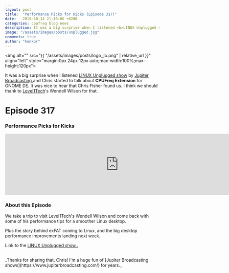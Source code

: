 ```yaml
---
layout: post
title:  "Performance Picks for Kicks (Episode 317)"
date:   2019-10-14 21:16:00 +0200
categories: cpufreq blog news
description: It was a big surprise when I listened <b>LINUX Unplugged show</b> by Jupiter Broadcasting and Chris started to talk about <i>CPUFreq Extension</i> for GNOME DE. It was nice to hear that Chris Fisher found us. I think we should thank to Level1Tech's Wendell Wilson for that.
image: "/assets/images/posts/unplugged.jpg"
comments: true
author: "konkor"
---
```


<img alt="" src="{{ "/assets/images/posts/logo_jb.png" | relative_url }}" align="left" style="margin:0px 24px 12px auto;max-width:100%;max-height:120px">

It was a big surprise when I listened [LINUX Unplugged show](https://linuxunplugged.com/317?t=2034) by [Jupiter Broadcasting ](https://www.jupiterbroadcasting.com/) and Chris started to talk about **CPUFreq Extension** for GNOME DE. It was nice to hear that Chris Fisher found us. I think we should thank to [Level1Tech](https://www.level1techs.com/)'s Wendell Wilson for that.

# Episode 317
### Performance Picks for Kicks

<iframe src="https://fireside.fm/player/v2/RUkczH-V+jWiPfjqn?theme=dark&t=2034" width="740" height="200" frameborder="0" scrolling="no"></iframe>


### About this Episode

We take a trip to visit Level1Tech's Wendell Wilson and come back with some of his performance tips for a smoother Linux desktop.

Plus the story behind exFAT coming to Linux, and the big desktop performance improvements landing next week.

Link to the [LINUX Unplugged show..](https://linuxunplugged.com/317?t=2034)

<br>
_Thanks for sharing that, Chris! I'm a huge fun of [Jupiter Broadcasting shows](https://www.jupiterbroadcasting.com/) for years._
